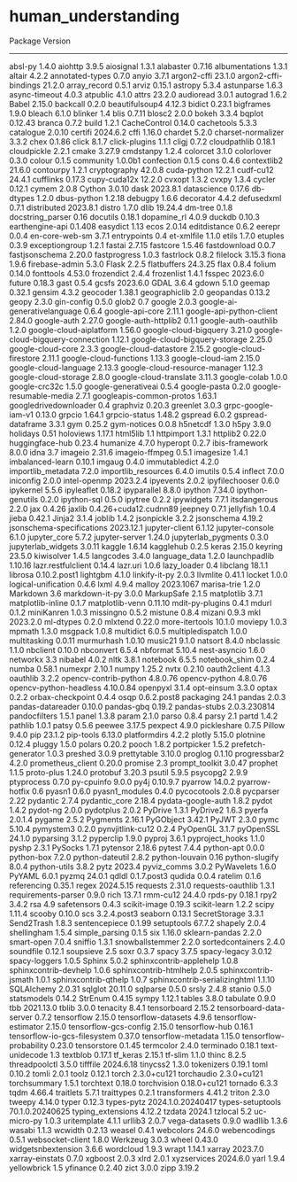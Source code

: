# human_understanding




Package                          Version
-------------------------------- ---------------------
absl-py                          1.4.0
aiohttp                          3.9.5
aiosignal                        1.3.1
alabaster                        0.7.16
albumentations                   1.3.1
altair                           4.2.2
annotated-types                  0.7.0
anyio                            3.7.1
argon2-cffi                      23.1.0
argon2-cffi-bindings             21.2.0
array_record                     0.5.1
arviz                            0.15.1
astropy                          5.3.4
astunparse                       1.6.3
async-timeout                    4.0.3
atpublic                         4.1.0
attrs                            23.2.0
audioread                        3.0.1
autograd                         1.6.2
Babel                            2.15.0
backcall                         0.2.0
beautifulsoup4                   4.12.3
bidict                           0.23.1
bigframes                        1.9.0
bleach                           6.1.0
blinker                          1.4
blis                             0.7.11
blosc2                           2.0.0
bokeh                            3.3.4
bqplot                           0.12.43
branca                           0.7.2
build                            1.2.1
CacheControl                     0.14.0
cachetools                       5.3.3
catalogue                        2.0.10
certifi                          2024.6.2
cffi                             1.16.0
chardet                          5.2.0
charset-normalizer               3.3.2
chex                             0.1.86
click                            8.1.7
click-plugins                    1.1.1
cligj                            0.7.2
cloudpathlib                     0.18.1
cloudpickle                      2.2.1
cmake                            3.27.9
cmdstanpy                        1.2.4
colorcet                         3.1.0
colorlover                       0.3.0
colour                           0.1.5
community                        1.0.0b1
confection                       0.1.5
cons                             0.4.6
contextlib2                      21.6.0
contourpy                        1.2.1
cryptography                     42.0.8
cuda-python                      12.2.1
cudf-cu12                        24.4.1
cufflinks                        0.17.3
cupy-cuda12x                     12.2.0
cvxopt                           1.3.2
cvxpy                            1.3.4
cycler                           0.12.1
cymem                            2.0.8
Cython                           3.0.10
dask                             2023.8.1
datascience                      0.17.6
db-dtypes                        1.2.0
dbus-python                      1.2.18
debugpy                          1.6.6
decorator                        4.4.2
defusedxml                       0.7.1
distributed                      2023.8.1
distro                           1.7.0
dlib                             19.24.4
dm-tree                          0.1.8
docstring_parser                 0.16
docutils                         0.18.1
dopamine_rl                      4.0.9
duckdb                           0.10.3
earthengine-api                  0.1.408
easydict                         1.13
ecos                             2.0.14
editdistance                     0.6.2
eerepr                           0.0.4
en-core-web-sm                   3.7.1
entrypoints                      0.4
et-xmlfile                       1.1.0
etils                            1.7.0
etuples                          0.3.9
exceptiongroup                   1.2.1
fastai                           2.7.15
fastcore                         1.5.46
fastdownload                     0.0.7
fastjsonschema                   2.20.0
fastprogress                     1.0.3
fastrlock                        0.8.2
filelock                         3.15.3
fiona                            1.9.6
firebase-admin                   5.3.0
Flask                            2.2.5
flatbuffers                      24.3.25
flax                             0.8.4
folium                           0.14.0
fonttools                        4.53.0
frozendict                       2.4.4
frozenlist                       1.4.1
fsspec                           2023.6.0
future                           0.18.3
gast                             0.5.4
gcsfs                            2023.6.0
GDAL                             3.6.4
gdown                            5.1.0
geemap                           0.32.1
gensim                           4.3.2
geocoder                         1.38.1
geographiclib                    2.0
geopandas                        0.13.2
geopy                            2.3.0
gin-config                       0.5.0
glob2                            0.7
google                           2.0.3
google-ai-generativelanguage     0.6.4
google-api-core                  2.11.1
google-api-python-client         2.84.0
google-auth                      2.27.0
google-auth-httplib2             0.1.1
google-auth-oauthlib             1.2.0
google-cloud-aiplatform          1.56.0
google-cloud-bigquery            3.21.0
google-cloud-bigquery-connection 1.12.1
google-cloud-bigquery-storage    2.25.0
google-cloud-core                2.3.3
google-cloud-datastore           2.15.2
google-cloud-firestore           2.11.1
google-cloud-functions           1.13.3
google-cloud-iam                 2.15.0
google-cloud-language            2.13.3
google-cloud-resource-manager    1.12.3
google-cloud-storage             2.8.0
google-cloud-translate           3.11.3
google-colab                     1.0.0
google-crc32c                    1.5.0
google-generativeai              0.5.4
google-pasta                     0.2.0
google-resumable-media           2.7.1
googleapis-common-protos         1.63.1
googledrivedownloader            0.4
graphviz                         0.20.3
greenlet                         3.0.3
grpc-google-iam-v1               0.13.0
grpcio                           1.64.1
grpcio-status                    1.48.2
gspread                          6.0.2
gspread-dataframe                3.3.1
gym                              0.25.2
gym-notices                      0.0.8
h5netcdf                         1.3.0
h5py                             3.9.0
holidays                         0.51
holoviews                        1.17.1
html5lib                         1.1
httpimport                       1.3.1
httplib2                         0.22.0
huggingface-hub                  0.23.4
humanize                         4.7.0
hyperopt                         0.2.7
ibis-framework                   8.0.0
idna                             3.7
imageio                          2.31.6
imageio-ffmpeg                   0.5.1
imagesize                        1.4.1
imbalanced-learn                 0.10.1
imgaug                           0.4.0
immutabledict                    4.2.0
importlib_metadata               7.2.0
importlib_resources              6.4.0
imutils                          0.5.4
inflect                          7.0.0
iniconfig                        2.0.0
intel-openmp                     2023.2.4
ipyevents                        2.0.2
ipyfilechooser                   0.6.0
ipykernel                        5.5.6
ipyleaflet                       0.18.2
ipyparallel                      8.8.0
ipython                          7.34.0
ipython-genutils                 0.2.0
ipython-sql                      0.5.0
ipytree                          0.2.2
ipywidgets                       7.7.1
itsdangerous                     2.2.0
jax                              0.4.26
jaxlib                           0.4.26+cuda12.cudnn89
jeepney                          0.7.1
jellyfish                        1.0.4
jieba                            0.42.1
Jinja2                           3.1.4
joblib                           1.4.2
jsonpickle                       3.2.2
jsonschema                       4.19.2
jsonschema-specifications        2023.12.1
jupyter-client                   6.1.12
jupyter-console                  6.1.0
jupyter_core                     5.7.2
jupyter-server                   1.24.0
jupyterlab_pygments              0.3.0
jupyterlab_widgets               3.0.11
kaggle                           1.6.14
kagglehub                        0.2.5
keras                            2.15.0
keyring                          23.5.0
kiwisolver                       1.4.5
langcodes                        3.4.0
language_data                    1.2.0
launchpadlib                     1.10.16
lazr.restfulclient               0.14.4
lazr.uri                         1.0.6
lazy_loader                      0.4
libclang                         18.1.1
librosa                          0.10.2.post1
lightgbm                         4.1.0
linkify-it-py                    2.0.3
llvmlite                         0.41.1
locket                           1.0.0
logical-unification              0.4.6
lxml                             4.9.4
malloy                           2023.1067
marisa-trie                      1.2.0
Markdown                         3.6
markdown-it-py                   3.0.0
MarkupSafe                       2.1.5
matplotlib                       3.7.1
matplotlib-inline                0.1.7
matplotlib-venn                  0.11.10
mdit-py-plugins                  0.4.1
mdurl                            0.1.2
miniKanren                       1.0.3
missingno                        0.5.2
mistune                          0.8.4
mizani                           0.9.3
mkl                              2023.2.0
ml-dtypes                        0.2.0
mlxtend                          0.22.0
more-itertools                   10.1.0
moviepy                          1.0.3
mpmath                           1.3.0
msgpack                          1.0.8
multidict                        6.0.5
multipledispatch                 1.0.0
multitasking                     0.0.11
murmurhash                       1.0.10
music21                          9.1.0
natsort                          8.4.0
nbclassic                        1.1.0
nbclient                         0.10.0
nbconvert                        6.5.4
nbformat                         5.10.4
nest-asyncio                     1.6.0
networkx                         3.3
nibabel                          4.0.2
nltk                             3.8.1
notebook                         6.5.5
notebook_shim                    0.2.4
numba                            0.58.1
numexpr                          2.10.1
numpy                            1.25.2
nvtx                             0.2.10
oauth2client                     4.1.3
oauthlib                         3.2.2
opencv-contrib-python            4.8.0.76
opencv-python                    4.8.0.76
opencv-python-headless           4.10.0.84
openpyxl                         3.1.4
opt-einsum                       3.3.0
optax                            0.2.2
orbax-checkpoint                 0.4.4
osqp                             0.6.2.post8
packaging                        24.1
pandas                           2.0.3
pandas-datareader                0.10.0
pandas-gbq                       0.19.2
pandas-stubs                     2.0.3.230814
pandocfilters                    1.5.1
panel                            1.3.8
param                            2.1.0
parso                            0.8.4
parsy                            2.1
partd                            1.4.2
pathlib                          1.0.1
patsy                            0.5.6
peewee                           3.17.5
pexpect                          4.9.0
pickleshare                      0.7.5
Pillow                           9.4.0
pip                              23.1.2
pip-tools                        6.13.0
platformdirs                     4.2.2
plotly                           5.15.0
plotnine                         0.12.4
pluggy                           1.5.0
polars                           0.20.2
pooch                            1.8.2
portpicker                       1.5.2
prefetch-generator               1.0.3
preshed                          3.0.9
prettytable                      3.10.0
proglog                          0.1.10
progressbar2                     4.2.0
prometheus_client                0.20.0
promise                          2.3
prompt_toolkit                   3.0.47
prophet                          1.1.5
proto-plus                       1.24.0
protobuf                         3.20.3
psutil                           5.9.5
psycopg2                         2.9.9
ptyprocess                       0.7.0
py-cpuinfo                       9.0.0
py4j                             0.10.9.7
pyarrow                          14.0.2
pyarrow-hotfix                   0.6
pyasn1                           0.6.0
pyasn1_modules                   0.4.0
pycocotools                      2.0.8
pycparser                        2.22
pydantic                         2.7.4
pydantic_core                    2.18.4
pydata-google-auth               1.8.2
pydot                            1.4.2
pydot-ng                         2.0.0
pydotplus                        2.0.2
PyDrive                          1.3.1
PyDrive2                         1.6.3
pyerfa                           2.0.1.4
pygame                           2.5.2
Pygments                         2.16.1
PyGObject                        3.42.1
PyJWT                            2.3.0
pymc                             5.10.4
pymystem3                        0.2.0
pynvjitlink-cu12                 0.2.4
PyOpenGL                         3.1.7
pyOpenSSL                        24.1.0
pyparsing                        3.1.2
pyperclip                        1.9.0
pyproj                           3.6.1
pyproject_hooks                  1.1.0
pyshp                            2.3.1
PySocks                          1.7.1
pytensor                         2.18.6
pytest                           7.4.4
python-apt                       0.0.0
python-box                       7.2.0
python-dateutil                  2.8.2
python-louvain                   0.16
python-slugify                   8.0.4
python-utils                     3.8.2
pytz                             2023.4
pyviz_comms                      3.0.2
PyWavelets                       1.6.0
PyYAML                           6.0.1
pyzmq                            24.0.1
qdldl                            0.1.7.post3
qudida                           0.0.4
ratelim                          0.1.6
referencing                      0.35.1
regex                            2024.5.15
requests                         2.31.0
requests-oauthlib                1.3.1
requirements-parser              0.9.0
rich                             13.7.1
rmm-cu12                         24.4.0
rpds-py                          0.18.1
rpy2                             3.4.2
rsa                              4.9
safetensors                      0.4.3
scikit-image                     0.19.3
scikit-learn                     1.2.2
scipy                            1.11.4
scooby                           0.10.0
scs                              3.2.4.post3
seaborn                          0.13.1
SecretStorage                    3.3.1
Send2Trash                       1.8.3
sentencepiece                    0.1.99
setuptools                       67.7.2
shapely                          2.0.4
shellingham                      1.5.4
simple_parsing                   0.1.5
six                              1.16.0
sklearn-pandas                   2.2.0
smart-open                       7.0.4
sniffio                          1.3.1
snowballstemmer                  2.2.0
sortedcontainers                 2.4.0
soundfile                        0.12.1
soupsieve                        2.5
soxr                             0.3.7
spacy                            3.7.5
spacy-legacy                     3.0.12
spacy-loggers                    1.0.5
Sphinx                           5.0.2
sphinxcontrib-applehelp          1.0.8
sphinxcontrib-devhelp            1.0.6
sphinxcontrib-htmlhelp           2.0.5
sphinxcontrib-jsmath             1.0.1
sphinxcontrib-qthelp             1.0.7
sphinxcontrib-serializinghtml    1.1.10
SQLAlchemy                       2.0.31
sqlglot                          20.11.0
sqlparse                         0.5.0
srsly                            2.4.8
stanio                           0.5.0
statsmodels                      0.14.2
StrEnum                          0.4.15
sympy                            1.12.1
tables                           3.8.0
tabulate                         0.9.0
tbb                              2021.13.0
tblib                            3.0.0
tenacity                         8.4.1
tensorboard                      2.15.2
tensorboard-data-server          0.7.2
tensorflow                       2.15.0
tensorflow-datasets              4.9.6
tensorflow-estimator             2.15.0
tensorflow-gcs-config            2.15.0
tensorflow-hub                   0.16.1
tensorflow-io-gcs-filesystem     0.37.0
tensorflow-metadata              1.15.0
tensorflow-probability           0.23.0
tensorstore                      0.1.45
termcolor                        2.4.0
terminado                        0.18.1
text-unidecode                   1.3
textblob                         0.17.1
tf_keras                         2.15.1
tf-slim                          1.1.0
thinc                            8.2.5
threadpoolctl                    3.5.0
tifffile                         2024.6.18
tinycss2                         1.3.0
tokenizers                       0.19.1
toml                             0.10.2
tomli                            2.0.1
toolz                            0.12.1
torch                            2.3.0+cu121
torchaudio                       2.3.0+cu121
torchsummary                     1.5.1
torchtext                        0.18.0
torchvision                      0.18.0+cu121
tornado                          6.3.3
tqdm                             4.66.4
traitlets                        5.7.1
traittypes                       0.2.1
transformers                     4.41.2
triton                           2.3.0
tweepy                           4.14.0
typer                            0.12.3
types-pytz                       2024.1.0.20240417
types-setuptools                 70.1.0.20240625
typing_extensions                4.12.2
tzdata                           2024.1
tzlocal                          5.2
uc-micro-py                      1.0.3
uritemplate                      4.1.1
urllib3                          2.0.7
vega-datasets                    0.9.0
wadllib                          1.3.6
wasabi                           1.1.3
wcwidth                          0.2.13
weasel                           0.4.1
webcolors                        24.6.0
webencodings                     0.5.1
websocket-client                 1.8.0
Werkzeug                         3.0.3
wheel                            0.43.0
widgetsnbextension               3.6.6
wordcloud                        1.9.3
wrapt                            1.14.1
xarray                           2023.7.0
xarray-einstats                  0.7.0
xgboost                          2.0.3
xlrd                             2.0.1
xyzservices                      2024.6.0
yarl                             1.9.4
yellowbrick                      1.5
yfinance                         0.2.40
zict                             3.0.0
zipp                             3.19.2
